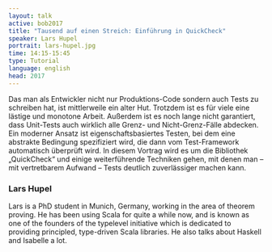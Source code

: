 ```yaml
---
layout: talk
active: bob2017
title: "Tausend auf einen Streich: Einführung in QuickCheck"
speaker: Lars Hupel
portrait: lars-hupel.jpg
time: 14:15-15:45
type: Tutorial
language: english
head: 2017
---
```



Das man als Entwickler nicht nur Produktions-Code sondern auch Tests
zu schreiben hat, ist mittlerweile ein alter Hut. Trotzdem ist es für
viele eine lästige und monotone Arbeit. Außerdem ist es noch lange
nicht garantiert, dass Unit-Tests auch wirklich alle Grenz- und
Nicht-Grenz-Fälle abdecken. Ein moderner Ansatz ist
eigenschaftsbasiertes Testen, bei dem eine abstrakte Bedingung
spezifiziert wird, die dann vom Test-Framework automatisch überprüft
wird.  In diesem Vortrag wird es um die Bibliothek „QuickCheck“ und
einige weiterführende Techniken gehen, mit denen man – mit
vertretbarem Aufwand – Tests deutlich zuverlässiger machen kann.

### Lars Hupel

Lars is a PhD student in Munich, Germany, working in the area of
theorem proving. He has been using Scala for quite a while now, and is
known as one of the founders of the typelevel initiative which is
dedicated to providing principled, type-driven Scala libraries. He
also talks about Haskell and Isabelle a lot.

